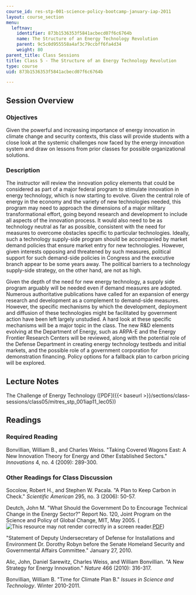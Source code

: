 ```yaml
---
course_id: res-stp-001-science-policy-bootcamp-january-iap-2011
layout: course_section
menu:
  leftnav:
    identifier: 873b1536353f5841acbecd07f6c6764b
    name: The Structure of an Energy Technology Revolution
    parent: 9c5c0d955558a4af3c79ccbff6fa4d34
    weight: 80
parent_title: Class Sessions
title: Class 5 - The Structure of an Energy Technology Revolution
type: course
uid: 873b1536353f5841acbecd07f6c6764b

---
```


Session Overview
----------------

### Objectives

Given the powerful and increasing importance of energy innovation in climate change and security contexts, this class will provide students with a close look at the systemic challenges now faced by the energy innovation system and draw on lessons from prior classes for possible organizational solutions.

### Description

The instructor will review the innovation policy elements that could be considered as part of a major federal program to stimulate innovation in energy technology, which is now starting to evolve. Given the central role of energy in the economy and the variety of new technologies needed, this program may need to approach the dimensions of a major military transformational effort, going beyond research and development to include all aspects of the innovation process. It would also need to be as technology neutral as far as possible, consistent with the need for measures to overcome obstacles specific to particular technologies. Ideally, such a technology supply-side program should be accompanied by market demand policies that ensure market entry for new technologies. However, given interests opposing and threatened by such measures, political support for such demand-side policies in Congress and the executive branch appear to be some years away. The political barriers to a technology supply-side strategy, on the other hand, are not as high.

Given the depth of the need for new energy technology, a supply side program arguably will be needed even if demand measures are adopted. Numerous authoritative publications have called for an expansion of energy research and development as a complement to demand-side measures. However, the specific mechanisms by which the development, deployment and diffusion of these technologies might be facilitated by government action have been left largely unstudied. A hard look at these specific mechanisms will be a major topic in the class. The new R&D elements evolving at the Department of Energy, such as ARPA-E and the Energy Frontier Research Centers will be reviewed, along with the potential role of the Defense Department in creating energy technology testbeds and initial markets, and the possible role of a government corporation for demonstration financing. Policy options for a fallback plan to carbon pricing will be explored.

Lecture Notes
-------------

The Challenge of Energy Technology ([PDF]({{< baseurl >}}/sections/class-sessions/class05/mitres_stp_001iap11_lec05))

Readings
--------

### Required Reading

Bonvillian, William B., and Charles Weiss. "Taking Covered Wagons East: A New Innovation Theory for Energy and Other Established Sectors." _Innovations_ 4, no. 4 (2009): 289-300.

### Other Readings for Class Discussion

Socolow, Robert H., and Stephen W. Pacala. "A Plan to Keep Carbon in Check." _Scientific American_ 295, no. 3 (2006): 50-57.

Deutch, John M. "What Should the Government Do to Encourage Technical Change in the Energy Sector?" Report No. 120, Joint Program on the Science and Policy of Global Change, MIT, May 2005. (![This resource may not render correctly in a screen reader.](/images/inacessible.gif)[PDF](http://web.mit.edu/globalchange/www/MITJPSPGC_Rpt120.pdf))

"Statement of Deputy Undersecretary of Defense for Installations and Environment Dr. Dorothy Robyn before the Senate Homeland Security and Governmental Affairs Committee." January 27, 2010.

Alic, John, Daniel Sarewitz, Charles Weiss, and William Bonvillian. "A New Strategy for Energy Innovation." _Nature_ 466 (2010): 316-317.

Bonvillian, William B. "Time for Climate Plan B." _Issues in Science and Technology_. Winter 2010-2011.